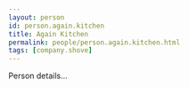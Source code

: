 ```yaml
---
layout: person
id: person.again.kitchen
title: Again Kitchen
permalink: people/person.again.kitchen.html
tags: [company.shove]
---
```


Person details...